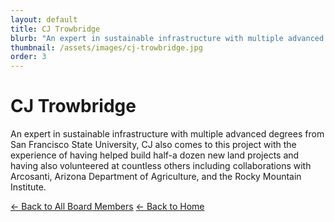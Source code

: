 ```yaml
---
layout: default
title: CJ Trowbridge
blurb: "An expert in sustainable infrastructure with multiple advanced degrees from San Francisco State University, CJ also comes to this project with the experience of having helped build half-a dozen new land projects and having also volunteered at countless others including collaborations with Arcosanti, Arizona Department of Agriculture, and the Rocky Mountain Institute."
thumbnail: /assets/images/cj-trowbridge.jpg
order: 3
---
```


# CJ Trowbridge

An expert in sustainable infrastructure with multiple advanced degrees from San Francisco State University, CJ also comes to this project with the experience of having helped build half-a dozen new land projects and having also volunteered at countless others including collaborations with Arcosanti, Arizona Department of Agriculture, and the Rocky Mountain Institute.

[← Back to All Board Members](/board/)
[← Back to Home](/)
